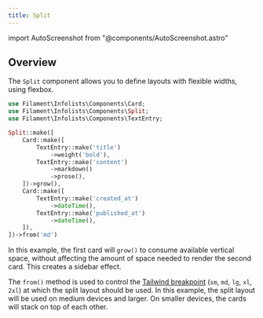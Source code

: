 ```yaml
---
title: Split
---
```

import AutoScreenshot from "@components/AutoScreenshot.astro"

## Overview

The `Split` component allows you to define layouts with flexible widths, using flexbox.

```php
use Filament\Infolists\Components\Card;
use Filament\Infolists\Components\Split;
use Filament\Infolists\Components\TextEntry;

Split::make([
    Card::make([
        TextEntry::make('title')
            ->weight('bold'),
        TextEntry::make('content')
            ->markdown()
            ->prose(),
    ])->grow(),
    Card::make([
        TextEntry::make('created_at')
            ->dateTime(),
        TextEntry::make('published_at')
            ->dateTime(),
    ]),
])->from('md')
```

In this example, the first card will `grow()` to consume available vertical space, without affecting the amount of space needed to render the second card. This creates a sidebar effect.

The `from()` method is used to control the [Tailwind breakpoint](https://tailwindcss.com/docs/responsive-design#overview) (`sm`, `md`, `lg`, `xl`, `2xl`) at which the split layout should be used. In this example, the split layout will be used on medium devices and larger. On smaller devices, the cards will stack on top of each other.

<AutoScreenshot name="infolists/layout/split/simple" alt="Split" version="3.x" />
